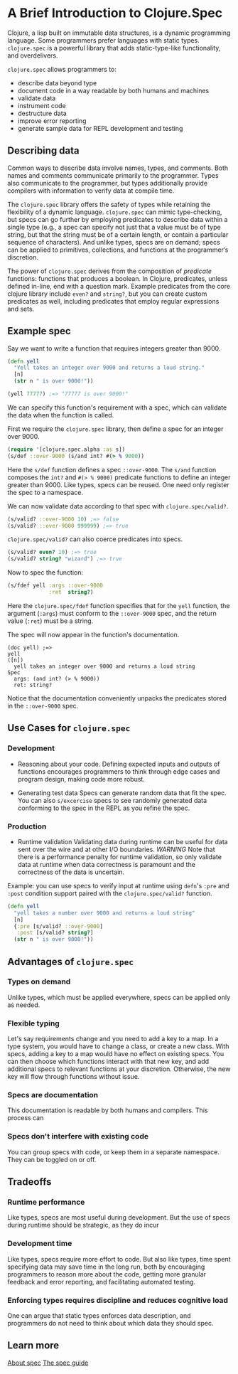 # A Brief Introduction to Clojure.Spec

Clojure, a lisp built on immutable data structures, is a dynamic programming language. Some programmers prefer languages with static types. `clojure.spec` is a powerful library that adds static-type-like functionality, and overdelivers.

`clojure.spec` allows programmers to:

- describe data beyond type
- document code in a way readable by both humans and machines
- validate data
- instrument code
- destructure data
- improve error reporting
- generate sample data for REPL development and testing

## Describing data

Common ways to describe data involve names, types, and comments. Both names and comments communicate primarily to the programmer. Types also communicate to the programmer, but types additionally provide compilers with information to verify data at compile time.

The `clojure.spec` library offers the safety of types while retaining the flexibility of a dynamic language. `clojure.spec` can mimic type-checking, but specs can go further by employing predicates to describe data within a single type (e.g., a spec can specify not just that a value must be of type string, but that the string must be of a certain length, or contain a particular sequence of characters). And unlike types, specs are on demand; specs can be applied to primitives, collections, and functions at the programmer’s discretion.

The power of `clojure.spec` derives from the composition of *predicate* functions: functions that produces a boolean. In Clojure, predicates, unless defined in-line, end with a question mark. Example predicates from the core clojure library include `even?` and `string?`, but you can create custom predicates as well, including predicates that employ regular expressions and sets.

## Example spec
Say we want to write a function that requires integers greater than 9000. 

```clojure
(defn yell 
  "Yell takes an integer over 9000 and returns a loud string."
  [n]
  (str n " is over 9000!"))

(yell 77777) ;=> "77777 is over 9000!"
```

We can specify this function's requirement with a spec, which can validate the data when the function is called.

First we require the `clojure.spec` library, then define a spec for an integer over 9000.

```clojure 
(require '[clojure.spec.alpha :as s])
(s/def ::over-9000 (s/and int? #(> % 9000))
```

Here the `s/def` function defines a spec `::over-9000`. The `s/and` function composes the `int?` and `#(> % 9000)` predicate functions to define an integer greater than 9000. Like types, specs can be reused. One need only register the spec to a namespace.

We can now validate data according to that spec with `clojure.spec/valid?`.

```clojure
(s/valid? ::over-9000 10) ;=> false
(s/valid? ::over-9000 999999) ;=> true
```

`clojure.spec/valid?` can also coerce predicates into specs.

```clojure
(s/valid? even? 10) ;=> true
(s/valid? string? "wizard") ;=> true
```

Now to spec the function:

```clojure
(s/fdef yell :args ::over-9000
             :ret  string?)
```

Here the `clojure.spec/fdef` function specifies that for the `yell` function, the argument (`:args`) must conform to the `::over-9000` spec, and the return value (`:ret`) must be a string.

The spec will now appear in the function's documentation.

```
(doc yell) ;=>
yell
([n])
  yell takes an integer over 9000 and returns a loud string
Spec
  args: (and int? (> % 9000))
  ret: string?
```

Notice that the documentation conveniently unpacks the predicates stored in the `::over-9000` spec.

## Use Cases for `clojure.spec`

### Development

- Reasoning about your code.
Defining expected inputs and outputs of functions encourages programmers to think through edge cases and program design, making code more robust.

- Generating test data
Specs can generate random data that fit the spec. You can also `s/excercise` specs to see randomly generated data conforming to the spec in the REPL as you refine the spec.

### Production
- Runtime validation
Validating data during runtime can be useful for data sent over the wire and at other I/O boundaries. *WARNING* Note that there is a performance penalty for runtime validation, so only validate data at runtime when data correctness is paramount and the correctness of the data is uncertain.

Example: you can use specs to verify input at runtime using `defn`'s `:pre` and `:post` condition support paired with the `clojure.spec/valid?` function.

```clojure
(defn yell
  "yell takes a number over 9000 and returns a loud string"
  [n]
  {:pre [s/valid? ::over-9000]
   :post [s/valid? string?]
  (str n " is over 9000!"))
```

## Advantages of `clojure.spec`

### Types on demand
Unlike types, which must be applied everywhere, specs can be applied only as needed.

### Flexible typing
Let's say requirements change and you need to add a key to a map. In a type system, you would have to change a class, or create a new class. With specs, adding a key to a map would have no effect on existing specs. You can then choose which functions interact with that new key, and add additional specs to relevant functions at your discretion. Otherwise, the new key will flow through functions without issue.

### Specs are documentation
This documentation is readable by both humans and compilers. This process can

### Specs don't interfere with existing code
You can group specs with code, or keep them in a separate namespace. They can be toggled on or off.

## Tradeoffs

### Runtime performance
Like types, specs are most useful during development. But the use of specs during runtime should be strategic, as they do incur 

### Development time
Like types, specs require more effort to code. But also like types, time spent specifying data may save time in the long run, both by encouraging programmers to reason more about the code, getting more granular feedback and error reporting, and facilitating automated testing.

### Enforcing types requires discipline and reduces cognitive load
One can argue that static types enforces data description, and programmers do not need to think about which data they should spec.


## Learn more
[About spec](https://clojure.org/about/spec)
[The spec guide](https://clojure.org/guides/spec)